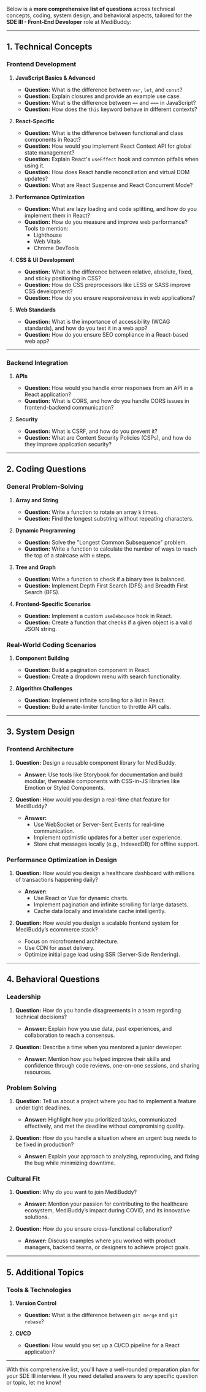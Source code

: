 Below is a **more comprehensive list of questions** across technical concepts, coding, system design, and behavioral aspects, tailored for the **SDE III - Front-End Developer** role at MediBuddy:

---

## **1. Technical Concepts**

### **Frontend Development**
1. **JavaScript Basics & Advanced**
   - **Question:** What is the difference between `var`, `let`, and `const`?
   - **Question:** Explain closures and provide an example use case.
   - **Question:** What is the difference between `==` and `===` in JavaScript?
   - **Question:** How does the `this` keyword behave in different contexts?

2. **React-Specific**
   - **Question:** What is the difference between functional and class components in React?
   - **Question:** How would you implement React Context API for global state management?
   - **Question:** Explain React's `useEffect` hook and common pitfalls when using it.
   - **Question:** How does React handle reconciliation and virtual DOM updates?
   - **Question:** What are React Suspense and React Concurrent Mode?

3. **Performance Optimization**
   - **Question:** What are lazy loading and code splitting, and how do you implement them in React?
   - **Question:** How do you measure and improve web performance? Tools to mention:
     - Lighthouse
     - Web Vitals
     - Chrome DevTools

4. **CSS & UI Development**
   - **Question:** What is the difference between relative, absolute, fixed, and sticky positioning in CSS?
   - **Question:** How do CSS preprocessors like LESS or SASS improve CSS development?
   - **Question:** How do you ensure responsiveness in web applications?

5. **Web Standards**
   - **Question:** What is the importance of accessibility (WCAG standards), and how do you test it in a web app?
   - **Question:** How do you ensure SEO compliance in a React-based web app?

---

### **Backend Integration**
1. **APIs**
   - **Question:** How would you handle error responses from an API in a React application?
   - **Question:** What is CORS, and how do you handle CORS issues in frontend-backend communication?

2. **Security**
   - **Question:** What is CSRF, and how do you prevent it?
   - **Question:** What are Content Security Policies (CSPs), and how do they improve application security?

---

## **2. Coding Questions**

### **General Problem-Solving**
1. **Array and String**
   - **Question:** Write a function to rotate an array `k` times.
   - **Question:** Find the longest substring without repeating characters.

2. **Dynamic Programming**
   - **Question:** Solve the "Longest Common Subsequence" problem.
   - **Question:** Write a function to calculate the number of ways to reach the top of a staircase with `n` steps.

3. **Tree and Graph**
   - **Question:** Write a function to check if a binary tree is balanced.
   - **Question:** Implement Depth First Search (DFS) and Breadth First Search (BFS).

4. **Frontend-Specific Scenarios**
   - **Question:** Implement a custom `useDebounce` hook in React.
   - **Question:** Create a function that checks if a given object is a valid JSON string.

### **Real-World Coding Scenarios**
1. **Component Building**
   - **Question:** Build a pagination component in React.
   - **Question:** Create a dropdown menu with search functionality.

2. **Algorithm Challenges**
   - **Question:** Implement infinite scrolling for a list in React.
   - **Question:** Build a rate-limiter function to throttle API calls.

---

## **3. System Design**

### **Frontend Architecture**
1. **Question:** Design a reusable component library for MediBuddy.
   - **Answer:** Use tools like Storybook for documentation and build modular, themeable components with CSS-in-JS libraries like Emotion or Styled Components.

2. **Question:** How would you design a real-time chat feature for MediBuddy?
   - **Answer:**
     - Use WebSocket or Server-Sent Events for real-time communication.
     - Implement optimistic updates for a better user experience.
     - Store chat messages locally (e.g., IndexedDB) for offline support.

### **Performance Optimization in Design**
1. **Question:** How would you design a healthcare dashboard with millions of transactions happening daily?
   - **Answer:**
     - Use React or Vue for dynamic charts.
     - Implement pagination and infinite scrolling for large datasets.
     - Cache data locally and invalidate cache intelligently.

2. **Question:** How would you design a scalable frontend system for MediBuddy’s ecommerce stack?
   - Focus on microfrontend architecture.
   - Use CDN for asset delivery.
   - Optimize initial page load using SSR (Server-Side Rendering).

---

## **4. Behavioral Questions**

### **Leadership**
1. **Question:** How do you handle disagreements in a team regarding technical decisions?
   - **Answer:** Explain how you use data, past experiences, and collaboration to reach a consensus.

2. **Question:** Describe a time when you mentored a junior developer.
   - **Answer:** Mention how you helped improve their skills and confidence through code reviews, one-on-one sessions, and sharing resources.

### **Problem Solving**
1. **Question:** Tell us about a project where you had to implement a feature under tight deadlines.
   - **Answer:** Highlight how you prioritized tasks, communicated effectively, and met the deadline without compromising quality.

2. **Question:** How do you handle a situation where an urgent bug needs to be fixed in production?
   - **Answer:** Explain your approach to analyzing, reproducing, and fixing the bug while minimizing downtime.

### **Cultural Fit**
1. **Question:** Why do you want to join MediBuddy?
   - **Answer:** Mention your passion for contributing to the healthcare ecosystem, MediBuddy’s impact during COVID, and its innovative solutions.

2. **Question:** How do you ensure cross-functional collaboration?
   - **Answer:** Discuss examples where you worked with product managers, backend teams, or designers to achieve project goals.

---

## **5. Additional Topics**

### **Tools & Technologies**
1. **Version Control**
   - **Question:** What is the difference between `git merge` and `git rebase`?

2. **CI/CD**
   - **Question:** How would you set up a CI/CD pipeline for a React application?

---

With this comprehensive list, you'll have a well-rounded preparation plan for your SDE III interview. If you need detailed answers to any specific question or topic, let me know!